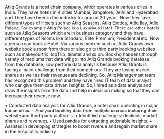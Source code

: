 Atliq Grands is a hotel chain company, which operates in various cities in India. They have hotels in 4 cities Mumbai, Bangalore, Delhi and Hyderabad and They have been in the industry for around 20 years. Now they have different types of Hotels such as Atliq Seasons, Atliq Exotica, Atliq Bay, Atliq Palace. For example Atliq Palace is a Luxurious Hotel. There are other hotels such as Atliq Seasons which are in business category and they have different types of Rooms like Standard, Elite, Premium, Presidential etc. Now a person can book a Hotel. Via various medium such as Atliq Grands own website book a room from there or also go to third party booking websites such as makeyourtrip, logTrip, tripster and so on.
Booking happens through variety of mediums that data will go into Atliq Grands booking database from this database, now perform data analysis because Atliq Grants is facing a major challenge from their competitors. They are losing market shares as well as their revenues are declining. So, Atliq Management team has recognized this problem and they have hired IT team of data analyst who can give them data driven insights. So, I hired as a data analyst and draw the insights from the data and help in decision making so that they can increase their revenue now.

• Conducted data analysis for Atliq Grands, a hotel chain operating in major Indian cities.
• Analysed booking data from multiple sources including their website and third-party platforms.
• Identified challenges: declining market shares and revenues.
• Used pandas for extracting actionable insights.
• Assisted in developing strategies to boost revenue and regain market share in the hospitality industry
